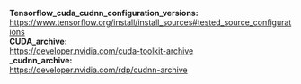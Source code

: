 __Tensorflow_cuda_cudnn_configuration_versions:__  
https://www.tensorflow.org/install/install_sources#tested_source_configurations  
__CUDA_archive:__    
https://developer.nvidia.com/cuda-toolkit-archive  
___cudnn_archive:__   
https://developer.nvidia.com/rdp/cudnn-archive  

